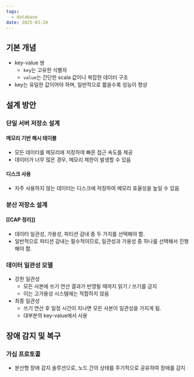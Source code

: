 ```yaml
---
tags:
  - database
date: 2025-03-20
---
```

## 기본 개념

- key-value 쌍
	- `key`는 고유한 식별자
	- `value`는 간단한 scala 값이나 복잡한 데이터 구조
- key는 유일한 값이어야 하며, 일반적으로 짧을수록 성능이 향상

## 설계 방안

### 단일 서버 저장소 설계

#### 메모리 기반 해시 테이블
- 모든 데이터를 메모리에 저장하여 빠른 접근 속도를 제공
- 데이터가 너무 많은 경우, 메모리 제한이 발생할 수 있음

#### 디스크 사용
- 자주 사용하지 않는 데이터는 디스크에 저장하여 메모리 효율성을 높일 수 있음

### 분산 저장소 설계

#### [[CAP 정리]]
- 데이터 일관성, 가용성, 파티션 감내 중 두 가지를 선택해야 함.
- 일반적으로 파티션 감내는 필수적이므로, 일관성과 가용성 중 하나를 선택해서 진행해야 함.

### 데이터 일관성 모델

- 강한 일관성
	- 모든 사본에 쓰기 연산 결과가 반영될 때까지 읽기 / 쓰기를 금지
	- 이는 고가용성 시스템에는 적합하지 않음
- 최종 일관성
	- 쓰기 연산 후 일정 시간이 지나면 모든 사본이 일관성을 가지게 됨.
	- 대부분의 key-value에서 사용

## 장애 감지 및 복구

### 가십 프로토콜
- 분산형 장애 감지 솔루션으로, 노드 간의 상태를 주기적으로 공유하여 장애를 감지